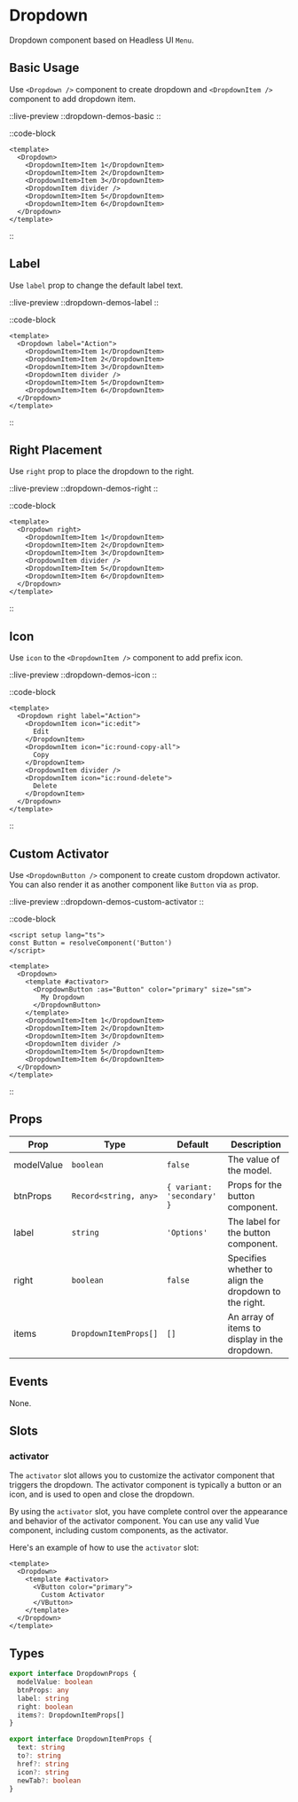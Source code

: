 # Dropdown

Dropdown component based on Headless UI `Menu`.

## Basic Usage

Use `<Dropdown />` component to create dropdown and `<DropdownItem />` component to add dropdown item.

::live-preview
  ::dropdown-demos-basic
::

::code-block

```vue
<template>
  <Dropdown>
    <DropdownItem>Item 1</DropdownItem>
    <DropdownItem>Item 2</DropdownItem>
    <DropdownItem>Item 3</DropdownItem>
    <DropdownItem divider />
    <DropdownItem>Item 5</DropdownItem>
    <DropdownItem>Item 6</DropdownItem>
  </Dropdown>
</template>
```

::

## Label

Use `label` prop to change the default label text.

::live-preview
  ::dropdown-demos-label
::

::code-block

```vue
<template>
  <Dropdown label="Action">
    <DropdownItem>Item 1</DropdownItem>
    <DropdownItem>Item 2</DropdownItem>
    <DropdownItem>Item 3</DropdownItem>
    <DropdownItem divider />
    <DropdownItem>Item 5</DropdownItem>
    <DropdownItem>Item 6</DropdownItem>
  </Dropdown>
</template>
```

::

## Right Placement

Use `right` prop to place the dropdown to the right.

::live-preview
  ::dropdown-demos-right
::

::code-block

```vue
<template>
  <Dropdown right>
    <DropdownItem>Item 1</DropdownItem>
    <DropdownItem>Item 2</DropdownItem>
    <DropdownItem>Item 3</DropdownItem>
    <DropdownItem divider />
    <DropdownItem>Item 5</DropdownItem>
    <DropdownItem>Item 6</DropdownItem>
  </Dropdown>
</template>
```

::

## Icon

Use `icon` to the `<DropdownItem />` component to add prefix icon.

::live-preview
  ::dropdown-demos-icon
::

::code-block

```vue
<template>
  <Dropdown right label="Action">
    <DropdownItem icon="ic:edit">
      Edit
    </DropdownItem>
    <DropdownItem icon="ic:round-copy-all">
      Copy
    </DropdownItem>
    <DropdownItem divider />
    <DropdownItem icon="ic:round-delete">
      Delete
    </DropdownItem>
  </Dropdown>
</template>
```

::

## Custom Activator

Use `<DropdownButton />` component to create custom dropdown activator. You can also render it as another component like `Button` via `as` prop.

::live-preview
  ::dropdown-demos-custom-activator
::

::code-block

```vue
<script setup lang="ts">
const Button = resolveComponent('Button')
</script>

<template>
  <Dropdown>
    <template #activator>
      <DropdownButton :as="Button" color="primary" size="sm">
        My Dropdown
      </DropdownButton>
    </template>
    <DropdownItem>Item 1</DropdownItem>
    <DropdownItem>Item 2</DropdownItem>
    <DropdownItem>Item 3</DropdownItem>
    <DropdownItem divider />
    <DropdownItem>Item 5</DropdownItem>
    <DropdownItem>Item 6</DropdownItem>
  </Dropdown>
</template>
```

::

## Props

| Prop | Type | Default | Description |
| ---- | ---- | ------- | ----------- |
| modelValue | `boolean` | `false` | The value of the model. |
| btnProps | `Record<string, any>` | `{ variant: 'secondary' }` | Props for the button component. |
| label | `string` | `'Options'` | The label for the button component. |
| right | `boolean` | `false` | Specifies whether to align the dropdown to the right. |
| items | `DropdownItemProps[]` | `[]` | An array of items to display in the dropdown. |

## Events

None.

## Slots

### activator

The `activator` slot allows you to customize the activator component that triggers the dropdown. The activator component is typically a button or an icon, and is used to open and close the dropdown.

By using the `activator` slot, you have complete control over the appearance and behavior of the activator component. You can use any valid Vue component, including custom components, as the activator.

Here's an example of how to use the `activator` slot:

```vue
<template>
  <Dropdown>
    <template #activator>
      <VButton color="primary">
        Custom Activator
      </VButton>
    </template>
  </Dropdown>
</template>
```

## Types

```ts
export interface DropdownProps {
  modelValue: boolean
  btnProps: any
  label: string
  right: boolean
  items?: DropdownItemProps[]
}

export interface DropdownItemProps {
  text: string
  to?: string
  href?: string
  icon?: string
  newTab?: boolean
}
```